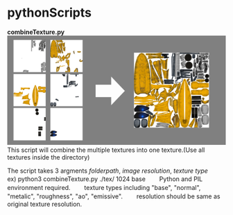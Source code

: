 # pythonScripts

**combineTexture.py**
![sample](illust.png)
This script will combine the multiple textures into one texture.(Use all textures inside the directory)

The script takes 3 argments *folderpath*, *image resolution*, *texture type*  
ex) python3 combineTexture.py ./tex/ 1024 base　　
Python and PIL environment required.　　
texture types including "base", "normal", "metalic", "roughness", "ao", "emissive".　　
resolution should be same as original texture resolution.
